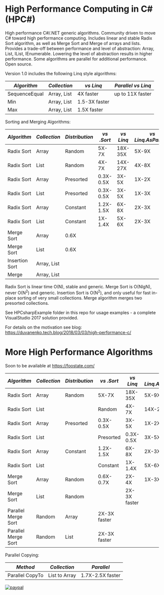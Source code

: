 # High Performance Computing in C# (HPC#)

High performance C#/.NET generic algorithms. Community driven to move C# toward high performance computing.
Includes linear and stable Radix Sort algorithm, as well as Merge Sort and Merge of arrays and lists.
Provides a trade-off between performance and level of abstraction: Array, List, IList, IEnumerable.
Lowering the level of abstraction results in higher performance. Some algorithms are parallel for additional performance.
Open source.

Version 1.0 includes the following Linq style algorithms:

*Algorithm*|*Collection*|*vs Linq*|*Parallel vs Linq*
--- | --- | --- | ---
SequenceEqual|Array, List|4X faster|up to 11X faster
Min|Array, List|1.5-3X faster
Max|Array, List|1.5X faster

Sorting and Merging Algorithms:

*Algorithm*|*Collection*|*Distribution*|*vs .Sort*|*vs Linq*|*vs Linq.AsParallel*
--- | --- | --- | --- | --- | ---
Radix Sort|Array|Random|5X-7X|18X-35X|5X-9X
Radix Sort|List|Random|4X-7X|14X-27X|4X-8X
Radix Sort|Array|Presorted|0.3X-0.5X|3X-5X|1X-2X
Radix Sort|List|Presorted|0.3X-0.5X|3X-5X|1X-3X
Radix Sort|Array|Constant|1.2X-1.5X|6X-8X|2X-3X
Radix Sort|List|Constant|1X-1.4X|5X-6X|2X-3X
Merge Sort|Array|0.6X|||
Merge Sort|List|0.6X|||
Insertion Sort|Array, List||||
Merge|Array, List||||

Radix Sort is linear time O(N), stable and generic.
Merge Sort is O(NlgN), never O(N<sup>2</sup>) and generic.
Insertion Sort is O(N<sup>2</sup>), and only useful for fast in-place sorting of very small collections.
Merge algorithm merges two presorted collections.

See HPCsharpExample folder in this repo for usage examples - a complete VisualStudio 2017 solution provided.

For details on the motivation see blog:
https://duvanenko.tech.blog/2018/03/03/high-performance-c/

# More High Performance Algorithms
Soon to be available at https://foostate.com/

*Algorithm*|*Collection*|*Distribution*|*vs .Sort*|*vs Linq*|*vs Linq.AsParallel*|*Description*
--- | --- | --- | --- | --- | --- | ---
Radix Sort|Array|Random|5X-7X|18X-35X|5X-9X|Stable, Generic
Radix Sort|List||Random|4X-7X|14X-27X|4X-8X|Stable, Generic
Radix Sort|Array|Presorted|0.3X-0.5X|3X-5X|1X-2X|Stable, Generic
Radix Sort|List||Presorted|0.3X-0.5X|3X-5X|1X-3X|Stable, Generic
Radix Sort|Array|Constant|1.2X-1.5X|6X-8X|2X-3X|Stable, Generic
Radix Sort|List||Constant|1X-1.4X|5X-6X|2X-3X|Stable, Generic
Merge Sort|Array|Random|0.6X-0.7X|2X-4X|1X-3X|Stable
Merge Sort|List|Random||2X-3X faster|||Stable
Parallel Merge Sort|Random|Array|2X-3X faster|||Stable
Parallel Merge Sort|Random|List|2X-3X faster|||Stable

Parallel Copying:

*Method*|*Collection*|*Parallel*
--- | --- | ---
Parallel CopyTo|List to Array|1.7X-2.5X faster



[![paypal](https://www.paypalobjects.com/en_US/i/btn/btn_donateCC_LG.gif)](https://www.paypal.com/cgi-bin/webscr?cmd=_s-xclick&hosted_button_id=LDD8L7UPAC7QL)
